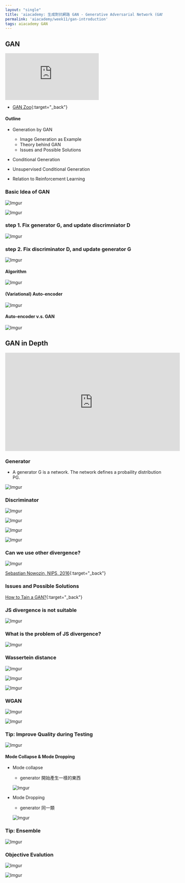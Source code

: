 ```yaml
---
layout: "single"
title: 'aiacademy: 生成對抗網路 GAN - Generative Adversarial Network (GAN) Introduction'
permalink: 'aiacademy/week11/gan-introduction'
tags: aiacademy GAN
---
```


## GAN

<iframe src="https://www.youtube.com/embed/oE6Xe5Cyy7Y" frameborder="0" allow="accelerometer; autoplay; encrypted-media; gyroscope; picture-in-picture" allowfullscreen></iframe>


- [GAN Zoo](https://github.com/hindupuravinash/the-gan-zoo){:target="_back"}


#### Outline

- Generation by GAN
   - Image Generation as Example
   - Theory behind GAN
   - Issues and Possible Solutions

- Conditional Generation
- Unsupervised Conditional Generation
- Relation to Reinforcement Learning


### Basic Idea of GAN

![Imgur](https://i.imgur.com/PB8V30A.gif)

![Imgur](https://i.imgur.com/pHAXehD.gif)

### step 1. Fix generator G, and update discrimniator D

![Imgur](https://i.imgur.com/uo7RtV6.gif)

### step 2. Fix discriminator D, and update generator G

![Imgur](https://i.imgur.com/KkbLNxX.gif)


#### Algorithm

![Imgur](https://i.imgur.com/pnjSSSN.gif)

#### (Variational) Auto-encoder

![Imgur](https://i.imgur.com/QirtvZf.gif)

#### Auto-encoder v.s. GAN

![Imgur](https://i.imgur.com/x7dnlkl.gif)


## GAN in Depth

<iframe width="560" height="315" src="https://www.youtube.com/embed/ZBY1shLnhUk" frameborder="0" allow="accelerometer; autoplay; encrypted-media; gyroscope; picture-in-picture" allowfullscreen></iframe>

### Generator 

- A generator G is a network. The network defines a probaility distribution PG.

![Imgur](https://i.imgur.com/Pa0fLNG.gif)


### Discriminator

![Imgur](https://i.imgur.com/bFiSjBI.gif)

![Imgur](https://i.imgur.com/oPma6PX.gif)

![Imgur](https://i.imgur.com/IVi7P9t.gif)

![Imgur](https://i.imgur.com/H1nZmJJ.gif)

### Can we use other divergence?

![Imgur](https://i.imgur.com/LPwxfWg.gif)

[Sebastian Nowozin, NIPS, 2016](http://www.nowozin.net/sebastian/blog/nips-2016-generative-adversarial-training-workshop-talk.html){:target="_back"}


### Issues and Possible Solutions

[How to Tain a GAN?](https://github.com/soumith/ganhacks){:target="_back"}


### JS divergence is not suitable

![Imgur](https://i.imgur.com/RDvdFUe.gif)

### What is the problem of JS divergence?

![Imgur](https://i.imgur.com/lCqUjUl.gif)

### Wassertein distance

![Imgur](https://i.imgur.com/CkYy0yE.gif)

![Imgur](https://i.imgur.com/tlLH6d8.gif)

![Imgur](https://i.imgur.com/9Tz0jlF.gif)

### WGAN

![Imgur](https://i.imgur.com/UUxRicG.gif)

![Imgur](https://i.imgur.com/eWinUzW.gif)

### Tip: Improve Quality during Testing

![Imgur](https://i.imgur.com/JIi0WV8.gif)


#### Mode Collapse & Mode Dropping

- Mode collapse
   - generator 開始產生一樣的東西

   ![Imgur](https://i.imgur.com/AS4K8ZZ.gif)

- Mode Dropping 
   - generator 同一類

   ![Imgur](https://i.imgur.com/3cos385.gif)


### Tip: Ensemble

![Imgur](https://i.imgur.com/7qFwcTP.gif)


### Objective Evalution


![Imgur](https://i.imgur.com/SkY3ohi.gif)

![Imgur](https://i.imgur.com/ujQ8j1A.gif)
